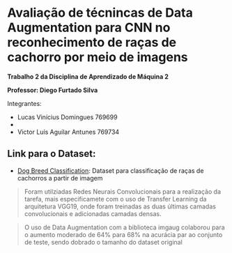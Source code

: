 # Avaliação de técnincas de Data Augmentation para CNN no reconhecimento de raças de cachorro por meio de imagens

**Trabalho 2 da Disciplina de Aprendizado de Máquina 2**

**Professor: Diego Furtado Silva**

Integrantes:

- Lucas Vinícius Domingues 769699
- 
- Victor Luís Aguilar Antunes 769734



## Link para o Dataset: ##

- [Dog Breed Classification](https://www.kaggle.com/datasets/abhinavkrjha/dog-breed-classification?resource=download): Dataset para classificação de raças de cachorros a partir de imagem

> Foram utilziadas Redes Neurais Convolucionais para a realização da tarefa, mais especificamete com o uso de Transfer Learning da arquitetura VGG19, onde foram treinadas as duas últimas camadas convolucionais e adicionadas camadas densas.

> O uso de Data Augmentation com a biblioteca imgaug colaborou para o aumento moderado de 64% para 68% na acurácia par ao conjunto de teste, sendo dobrado o tamanho do dataset original
